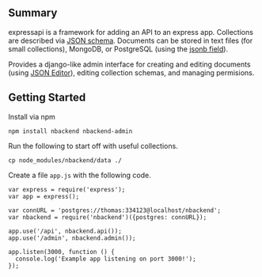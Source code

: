## Summary

expressapi is a framework for adding an API to an express app. Collections are described via [JSON schema](http://json-schema.org). Documents can be stored in text files (for small collections), MongoDB, or PostgreSQL (using the [jsonb field](http://www.postgresql.org/docs/9.4/static/datatype-json.html)).

Provides a django-like admin interface for creating and editing documents (using [JSON Editor](https://github.com/jdorn/json-editor)), editing collection schemas, and managing permisions.

## Getting Started

Install via npm

    npm install nbackend nbackend-admin

Run the following to start off with useful collections.

    cp node_modules/nbackend/data ./

Create a file `app.js` with the following code.

    var express = require('express');
    var app = express();

    var connURL = 'postgres://thomas:334123@localhost/nbackend';
    var nbackend = require('nbackend')({postgres: connURL});

    app.use('/api', nbackend.api());
    app.use('/admin', nbackend.admin());

    app.listen(3000, function () {
      console.log('Example app listening on port 3000!');
    });

